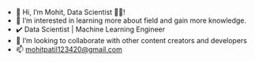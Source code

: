 - 👋 Hi, I’m Mohit, Data Scientist 👨‍💻!
- 👀 I’m interested in learning more about field and gain more knowledge.
- ✔️ Data Scientist | Machine Learning Engineer
- 🤝 I’m looking to collaborate with other content creators and developers
- 📫 mohitpatil123420@gmail.com

<!---
mohiittt/mohiittt is a ✨ special ✨ repository because its `README.md` (this file) appears on your GitHub profile.
You can click the Preview link to take a look at your changes.
--->
